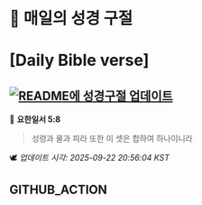 # 🙏 매일의 성경 구절
# [Daily Bible verse]
## [![README에 성경구절 업데이트](https://github.com/DONGSUKA/first_test/actions/workflows/update-readme-bible.yml/badge.svg)](https://github.com/DONGSUKA/first_test/actions/workflows/update-readme-bible.yml)
<!-- START_BIBLE_VERSE -->
📖 **요한일서 5:8**
> 성령과 물과 피라 또한 이 셋은 합하여 하나이니라

🕊️ _업데이트 시각: 2025-09-22 20:56:04 KST_
  <!-- END_BIBLE_VERSE -->
## GITHUB_ACTION
